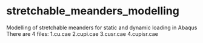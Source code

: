 # stretchable_meanders_modelling
Modelling of stretchable meanders for static and dynamic loading in Abaqus
There are 4 files:
1.cu.cae 
2.cupi.cae 
3.cusr.cae 
4.cupisr.cae
